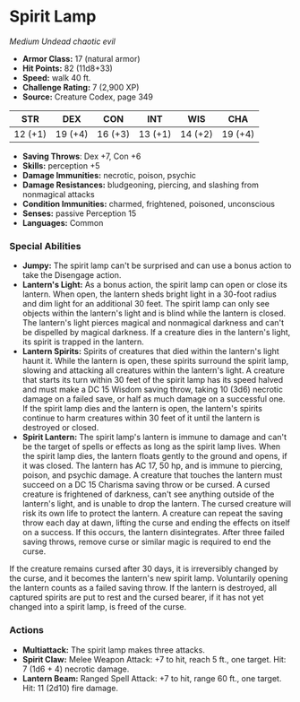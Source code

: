 # Spirit Lamp

*Medium* *Undead* *chaotic evil*

- **Armor Class:** 17 (natural armor)
- **Hit Points:** 82 (11d8+33)
- **Speed:** walk 40 ft.
- **Challenge Rating:** 7 (2,900 XP)
- **Source:** Creature Codex, page 349

| STR | DEX | CON | INT | WIS | CHA |
| --- | --- | --- | --- | --- | --- |
| 12 (+1) | 19 (+4) | 16 (+3) | 13 (+1) | 14 (+2) | 19 (+4) |

- **Saving Throws**: Dex +7, Con +6
- **Skills:** perception +5
- **Damage Immunities:** necrotic, poison, psychic
- **Damage Resistances:** bludgeoning, piercing, and slashing from nonmagical attacks
- **Condition Immunities:** charmed, frightened, poisoned, unconscious
- **Senses:** passive Perception 15
- **Languages:** Common

### Special Abilities

- **Jumpy:** The spirit lamp can't be surprised and can use a bonus action to take the Disengage action.
- **Lantern's Light:** As a bonus action, the spirit lamp can open or close its lantern. When open, the lantern sheds bright light in a 30-foot radius and dim light for an additional 30 feet. The spirit lamp can only see objects within the lantern's light and is blind while the lantern is closed. The lantern's light pierces magical and nonmagical darkness and can't be dispelled by magical darkness. If a creature dies in the lantern's light, its spirit is trapped in the lantern.
- **Lantern Spirits:** Spirits of creatures that died within the lantern's light haunt it. While the lantern is open, these spirits surround the spirit lamp, slowing and attacking all creatures within the lantern's light. A creature that starts its turn within 30 feet of the spirit lamp has its speed halved and must make a DC 15 Wisdom saving throw, taking 10 (3d6) necrotic damage on a failed save, or half as much damage on a successful one. If the spirit lamp dies and the lantern is open, the lantern's spirits continue to harm creatures within 30 feet of it until the lantern is destroyed or closed.
- **Spirit Lantern:** The spirit lamp's lantern is immune to damage and can't be the target of spells or effects as long as the spirit lamp lives. When the spirit lamp dies, the lantern floats gently to the ground and opens, if it was closed. The lantern has AC 17, 50 hp, and is immune to piercing, poison, and psychic damage. A creature that touches the lantern must succeed on a DC 15 Charisma saving throw or be cursed. A cursed creature is frightened of darkness, can't see anything outside of the lantern's light, and is unable to drop the lantern. The cursed creature will risk its own life to protect the lantern. A creature can repeat the saving throw each day at dawn, lifting the curse and ending the effects on itself on a success. If this occurs, the lantern disintegrates. After three failed saving throws, remove curse or similar magic is required to end the curse. 

If the creature remains cursed after 30 days, it is irreversibly changed by the curse, and it becomes the lantern's new spirit lamp. Voluntarily opening the lantern counts as a failed saving throw. If the lantern is destroyed, all captured spirits are put to rest and the cursed bearer, if it has not yet changed into a spirit lamp, is freed of the curse.

### Actions

- **Multiattack:** The spirit lamp makes three attacks.
- **Spirit Claw:** Melee Weapon Attack: +7 to hit, reach 5 ft., one target. Hit: 7 (1d6 + 4) necrotic damage.
- **Lantern Beam:** Ranged Spell Attack: +7 to hit, range 60 ft., one target. Hit: 11 (2d10) fire damage.


